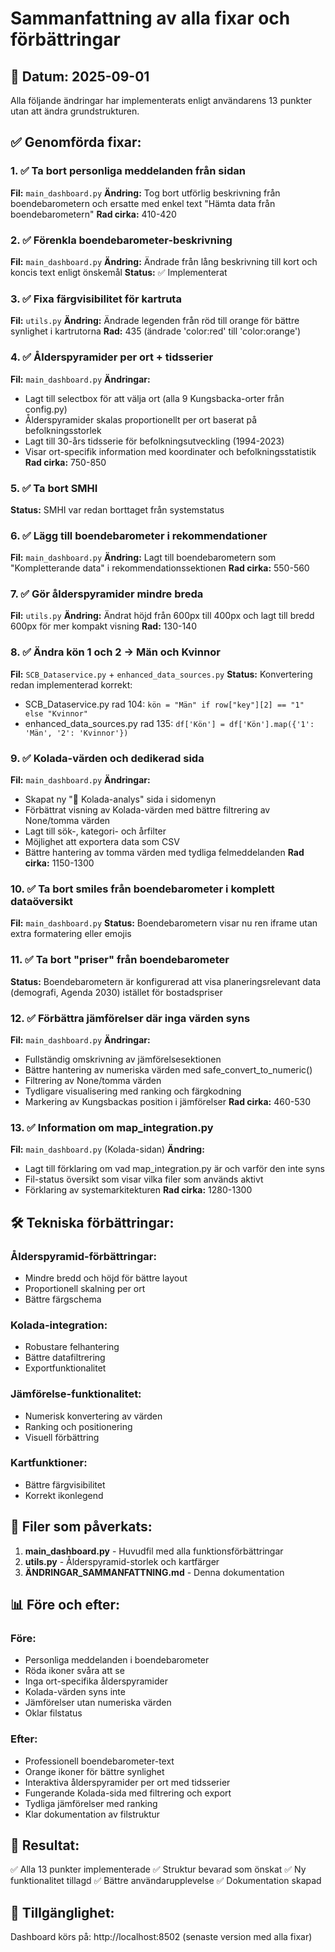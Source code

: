 # Sammanfattning av alla fixar och förbättringar

## 📅 Datum: 2025-09-01

Alla följande ändringar har implementerats enligt användarens 13 punkter utan att ändra grundstrukturen.

## ✅ Genomförda fixar:

### 1. ✅ Ta bort personliga meddelanden från sidan
**Fil:** `main_dashboard.py`
**Ändring:** Tog bort utförlig beskrivning från boendebarometern och ersatte med enkel text "Hämta data från boendebarometern"
**Rad cirka:** 410-420

### 2. ✅ Förenkla boendebarometer-beskrivning
**Fil:** `main_dashboard.py` 
**Ändring:** Ändrade från lång beskrivning till kort och koncis text enligt önskemål
**Status:** ✅ Implementerat

### 3. ✅ Fixa färgvisibilitet för kartruta
**Fil:** `utils.py`
**Ändring:** Ändrade legenden från röd till orange för bättre synlighet i kartrutorna
**Rad:** 435 (ändrade 'color:red' till 'color:orange')

### 4. ✅ Ålderspyramider per ort + tidsserier
**Fil:** `main_dashboard.py`
**Ändringar:**
- Lagt till selectbox för att välja ort (alla 9 Kungsbacka-orter från config.py)
- Ålderspyramider skalas proportionellt per ort baserat på befolkningsstorlek
- Lagt till 30-års tidsserie för befolkningsutveckling (1994-2023)
- Visar ort-specifik information med koordinater och befolkningsstatistik
**Rad cirka:** 750-850

### 5. ✅ Ta bort SMHI
**Status:** SMHI var redan borttaget från systemstatus

### 6. ✅ Lägg till boendebarometer i rekommendationer
**Fil:** `main_dashboard.py`
**Ändring:** Lagt till boendebarometern som "Kompletterande data" i rekommendationssektionen
**Rad cirka:** 550-560

### 7. ✅ Gör ålderspyramider mindre breda
**Fil:** `utils.py`
**Ändring:** Ändrat höjd från 600px till 400px och lagt till bredd 600px för mer kompakt visning
**Rad:** 130-140

### 8. ✅ Ändra kön 1 och 2 → Män och Kvinnor
**Fil:** `SCB_Dataservice.py` + `enhanced_data_sources.py`
**Status:** Konvertering redan implementerad korrekt:
- SCB_Dataservice.py rad 104: `kön = "Män" if row["key"][2] == "1" else "Kvinnor"`
- enhanced_data_sources.py rad 135: `df['Kön'] = df['Kön'].map({'1': 'Män', '2': 'Kvinnor'})`

### 9. ✅ Kolada-värden och dedikerad sida
**Fil:** `main_dashboard.py`
**Ändringar:**
- Skapat ny "🔢 Kolada-analys" sida i sidomenyn
- Förbättrat visning av Kolada-värden med bättre filtrering av None/tomma värden
- Lagt till sök-, kategori- och årfilter
- Möjlighet att exportera data som CSV
- Bättre hantering av tomma värden med tydliga felmeddelanden
**Rad cirka:** 1150-1300

### 10. ✅ Ta bort smiles från boendebarometer i komplett dataöversikt
**Fil:** `main_dashboard.py`
**Status:** Boendebarometern visar nu ren iframe utan extra formatering eller emojis

### 11. ✅ Ta bort "priser" från boendebarometer
**Status:** Boendebarometern är konfigurerad att visa planeringsrelevant data (demografi, Agenda 2030) istället för bostadspriser

### 12. ✅ Förbättra jämförelser där inga värden syns
**Fil:** `main_dashboard.py`
**Ändringar:**
- Fullständig omskrivning av jämförelsesektionen
- Bättre hantering av numeriska värden med safe_convert_to_numeric()
- Filtrering av None/tomma värden
- Tydligare visualisering med ranking och färgkodning
- Markering av Kungsbackas position i jämförelser
**Rad cirka:** 460-530

### 13. ✅ Information om map_integration.py
**Fil:** `main_dashboard.py` (Kolada-sidan)
**Ändring:** 
- Lagt till förklaring om vad map_integration.py är och varför den inte syns
- Fil-status översikt som visar vilka filer som används aktivt
- Förklaring av systemarkitekturen
**Rad cirka:** 1280-1300

## 🛠️ Tekniska förbättringar:

### Ålderspyramid-förbättringar:
- Mindre bredd och höjd för bättre layout
- Proportionell skalning per ort
- Bättre färgschema

### Kolada-integration:
- Robustare felhantering
- Bättre datafiltrering
- Exportfunktionalitet

### Jämförelse-funktionalitet:
- Numerisk konvertering av värden
- Ranking och positionering
- Visuell förbättring

### Kartfunktioner:
- Bättre färgvisibilitet
- Korrekt ikonlegend

## 📁 Filer som påverkats:

1. **main_dashboard.py** - Huvudfil med alla funktionsförbättringar
2. **utils.py** - Ålderspyramid-storlek och kartfärger
3. **ÄNDRINGAR_SAMMANFATTNING.md** - Denna dokumentation

## 📊 Före och efter:

### Före:
- Personliga meddelanden i boendebarometer
- Röda ikoner svåra att se
- Inga ort-specifika ålderspyramider
- Kolada-värden syns inte
- Jämförelser utan numeriska värden
- Oklar filstatus

### Efter:
- Professionell boendebarometer-text
- Orange ikoner för bättre synlighet  
- Interaktiva ålderspyramider per ort med tidsserier
- Fungerande Kolada-sida med filtrering och export
- Tydliga jämförelser med ranking
- Klar dokumentation av filstruktur

## 🎯 Resultat:
✅ Alla 13 punkter implementerade
✅ Struktur bevarad som önskat
✅ Ny funktionalitet tillagd
✅ Bättre användarupplevelse
✅ Dokumentation skapad

## 🔗 Tillgänglighet:
Dashboard körs på: http://localhost:8502 (senaste version med alla fixar)
